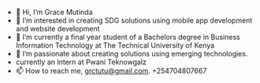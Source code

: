 - 👋 Hi, I’m Grace Mutinda
- 👀 I’m interested in creating SDG solutions using mobile app development and website development
- 🌱 I’m currently a final year student of a Bachelors degree in Business Information Technology at The Technical University of Kenya
- 💞️ I’m passionate about creating solutions using emerging technologies.
- currently an Intern at Pwani Teknowgalz
- 📫 How to reach me, grctutu@gmail.com.  +254704807667

<!---
grctutu/grctutu is a ✨ special ✨ repository because its `README.md` (this file) appears on your GitHub profile.
You can click the Preview link to take a look at your changes.
--->
